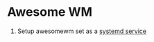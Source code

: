 # Awesome WM

1. Setup awesomewm set as a [systemd service](https://wiki.archlinux.org/title/systemd/User#Window_manager)
